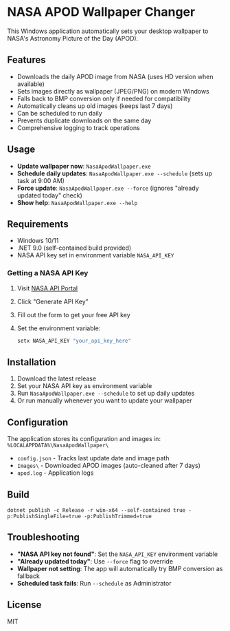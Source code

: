 # NASA APOD Wallpaper Changer

This Windows application automatically sets your desktop wallpaper to NASA's Astronomy Picture of the Day (APOD).

## Features

- Downloads the daily APOD image from NASA (uses HD version when available)
- Sets images directly as wallpaper (JPEG/PNG) on modern Windows
- Falls back to BMP conversion only if needed for compatibility
- Automatically cleans up old images (keeps last 7 days)
- Can be scheduled to run daily
- Prevents duplicate downloads on the same day
- Comprehensive logging to track operations

## Usage

- **Update wallpaper now**: `NasaApodWallpaper.exe`
- **Schedule daily updates**: `NasaApodWallpaper.exe --schedule` (sets up task at 9:00 AM)
- **Force update**: `NasaApodWallpaper.exe --force` (ignores "already updated today" check)
- **Show help**: `NasaApodWallpaper.exe --help`

## Requirements

- Windows 10/11
- .NET 9.0 (self-contained build provided)
- NASA API key set in environment variable `NASA_API_KEY`

### Getting a NASA API Key

1. Visit [NASA API Portal](https://api.nasa.gov/)
2. Click "Generate API Key"
3. Fill out the form to get your free API key
4. Set the environment variable:

   ```cmd
   setx NASA_API_KEY "your_api_key_here"
   ```

## Installation

1. Download the latest release
2. Set your NASA API key as environment variable
3. Run `NasaApodWallpaper.exe --schedule` to set up daily updates
4. Or run manually whenever you want to update your wallpaper

## Configuration

The application stores its configuration and images in:
`%LOCALAPPDATA%\NasaApodWallpaper\`

- `config.json` - Tracks last update date and image path
- `Images\` - Downloaded APOD images (auto-cleaned after 7 days)
- `apod.log` - Application logs

## Build

```pwsh
dotnet publish -c Release -r win-x64 --self-contained true -p:PublishSingleFile=true -p:PublishTrimmed=true
```

## Troubleshooting

- **"NASA API key not found"**: Set the `NASA_API_KEY` environment variable
- **"Already updated today"**: Use `--force` flag to override
- **Wallpaper not setting**: The app will automatically try BMP conversion as fallback
- **Scheduled task fails**: Run `--schedule` as Administrator

## License

MIT
